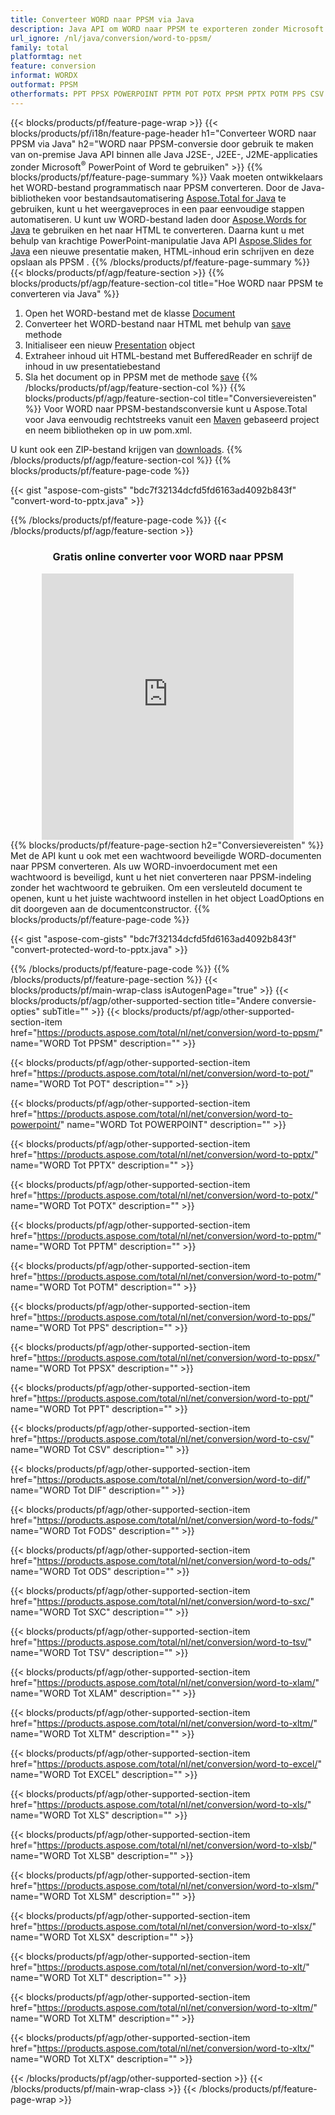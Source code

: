 ```yaml
---
title: Converteer WORD naar PPSM via Java
description: Java API om WORD naar PPSM te exporteren zonder Microsoft Word of PowerPoint te gebruiken
url_ignore: /nl/java/conversion/word-to-ppsm/
family: total
platformtag: net
feature: conversion
informat: WORDX
outformat: PPSM
otherformats: PPT PPSX POWERPOINT PPTM POT POTX PPSM PPTX POTM PPS CSV DIF FODS ODS SXC TSV XLAM XLTM EXCEL XLS XLSB XLSM XLSX XLT XLTM XLTX
---
```

{{< blocks/products/pf/feature-page-wrap >}}
{{< blocks/products/pf/i18n/feature-page-header h1="Converteer WORD naar PPSM via Java" h2="WORD naar PPSM-conversie door gebruik te maken van on-premise Java API binnen alle Java J2SE-, J2EE-, J2ME-applicaties zonder Microsoft<sup>&reg;</sup> PowerPoint of Word te gebruiken" >}}
{{% blocks/products/pf/feature-page-summary %}}
Vaak moeten ontwikkelaars het WORD-bestand programmatisch naar PPSM converteren. Door de Java-bibliotheken voor bestandsautomatisering [Aspose.Total for Java](https://products.aspose.com/total/java/) te gebruiken, kunt u het weergaveproces in een paar eenvoudige stappen automatiseren. U kunt uw WORD-bestand laden door [Aspose.Words for Java](https://products.aspose.com/words/java/) te gebruiken en het naar HTML te converteren. Daarna kunt u met behulp van krachtige PowerPoint-manipulatie Java API [Aspose.Slides for Java](https://products.aspose.com/slides/java/) een nieuwe presentatie maken, HTML-inhoud erin schrijven en deze opslaan als PPSM .
{{% /blocks/products/pf/feature-page-summary  %}}
{{< blocks/products/pf/agp/feature-section >}}
{{% blocks/products/pf/agp/feature-section-col title="Hoe WORD naar PPSM te converteren via Java" %}}
1. Open het WORD-bestand met de klasse [Document](https://reference.aspose.com/words/java/com.aspose.words/Document)
2. Converteer het WORD-bestand naar HTML met behulp van [save](https://reference.aspose.com/words/java/com.aspose.words/Document#save(java.lang.String,com.aspose.words.SaveOptions)) methode
3. Initialiseer een nieuw [Presentation](https://reference.aspose.com/slides/java/com.aspose.slides/Presentation) object
5. Extraheer inhoud uit HTML-bestand met BufferedReader en schrijf de inhoud in uw presentatiebestand
6. Sla het document op in PPSM met de methode [save](https://reference.aspose.com/slides/java/com.aspose.slides/Presentation#save-java.io.OutputStream-int-)
{{% /blocks/products/pf/agp/feature-section-col %}}
{{% blocks/products/pf/agp/feature-section-col title="Conversievereisten" %}}
Voor WORD naar PPSM-bestandsconversie kunt u Aspose.Total voor Java eenvoudig rechtstreeks vanuit een [Maven](https://releases.aspose.com/total/java/) gebaseerd project en neem bibliotheken op in uw pom.xml.

U kunt ook een ZIP-bestand krijgen van [downloads](https://releases.aspose.com/total/java).
{{% /blocks/products/pf/agp/feature-section-col %}}
{{% blocks/products/pf/feature-page-code %}}

{{< gist "aspose-com-gists" "bdc7f32134dcfd5fd6163ad4092b843f" "convert-word-to-pptx.java" >}}


{{% /blocks/products/pf/feature-page-code %}}
{{< /blocks/products/pf/agp/feature-section >}}
<div class="container-fluid agp-content bg-white aboutfile box-1 vh100 section nopbtm">
<div class=container>
<div class=row>
<div class="demobox tc col-md-12 padding-0" align="center">

<h3>Gratis online converter voor WORD naar PPSM</h3>

<iframe style="border: none; height: 426px;" scrolling="no" src="https://total-conversion-app-65z5r2lp.qa.k8s.dynabic.com/?to=ppsm&from=docx" id="child-iframe" width="80%"></iframe>

</div></div>
</div></div>
{{% blocks/products/pf/feature-page-section  h2="Conversievereisten" %}}
Met de API kunt u ook met een wachtwoord beveiligde WORD-documenten naar PPSM converteren. Als uw WORD-invoerdocument met een wachtwoord is beveiligd, kunt u het niet converteren naar PPSM-indeling zonder het wachtwoord te gebruiken. Om een versleuteld document te openen, kunt u het juiste wachtwoord instellen in het object LoadOptions en dit doorgeven aan de documentconstructor.  
{{% blocks/products/pf/feature-page-code %}}

{{< gist "aspose-com-gists" "bdc7f32134dcfd5fd6163ad4092b843f" "convert-protected-word-to-pptx.java" >}}

{{% /blocks/products/pf/feature-page-code  %}}
{{% /blocks/products/pf/feature-page-section %}}
{{< blocks/products/pf/main-wrap-class isAutogenPage="true" >}}
{{< blocks/products/pf/agp/other-supported-section title="Andere conversie-opties" subTitle="" >}}
{{< blocks/products/pf/agp/other-supported-section-item href="https://products.aspose.com/total/nl/net/conversion/word-to-ppsm/" name="WORD Tot PPSM" description="" >}}

{{< blocks/products/pf/agp/other-supported-section-item href="https://products.aspose.com/total/nl/net/conversion/word-to-pot/" name="WORD Tot POT" description="" >}}

{{< blocks/products/pf/agp/other-supported-section-item href="https://products.aspose.com/total/nl/net/conversion/word-to-powerpoint/" name="WORD Tot POWERPOINT" description="" >}}

{{< blocks/products/pf/agp/other-supported-section-item href="https://products.aspose.com/total/nl/net/conversion/word-to-pptx/" name="WORD Tot PPTX" description="" >}}

{{< blocks/products/pf/agp/other-supported-section-item href="https://products.aspose.com/total/nl/net/conversion/word-to-potx/" name="WORD Tot POTX" description="" >}}

{{< blocks/products/pf/agp/other-supported-section-item href="https://products.aspose.com/total/nl/net/conversion/word-to-pptm/" name="WORD Tot PPTM" description="" >}}

{{< blocks/products/pf/agp/other-supported-section-item href="https://products.aspose.com/total/nl/net/conversion/word-to-potm/" name="WORD Tot POTM" description="" >}}

{{< blocks/products/pf/agp/other-supported-section-item href="https://products.aspose.com/total/nl/net/conversion/word-to-pps/" name="WORD Tot PPS" description="" >}}

{{< blocks/products/pf/agp/other-supported-section-item href="https://products.aspose.com/total/nl/net/conversion/word-to-ppsx/" name="WORD Tot PPSX" description="" >}}

{{< blocks/products/pf/agp/other-supported-section-item href="https://products.aspose.com/total/nl/net/conversion/word-to-ppt/" name="WORD Tot PPT" description="" >}}

{{< blocks/products/pf/agp/other-supported-section-item href="https://products.aspose.com/total/nl/net/conversion/word-to-csv/" name="WORD Tot CSV" description="" >}}

{{< blocks/products/pf/agp/other-supported-section-item href="https://products.aspose.com/total/nl/net/conversion/word-to-dif/" name="WORD Tot DIF" description="" >}}

{{< blocks/products/pf/agp/other-supported-section-item href="https://products.aspose.com/total/nl/net/conversion/word-to-fods/" name="WORD Tot FODS" description="" >}}

{{< blocks/products/pf/agp/other-supported-section-item href="https://products.aspose.com/total/nl/net/conversion/word-to-ods/" name="WORD Tot ODS" description="" >}}

{{< blocks/products/pf/agp/other-supported-section-item href="https://products.aspose.com/total/nl/net/conversion/word-to-sxc/" name="WORD Tot SXC" description="" >}}

{{< blocks/products/pf/agp/other-supported-section-item href="https://products.aspose.com/total/nl/net/conversion/word-to-tsv/" name="WORD Tot TSV" description="" >}}

{{< blocks/products/pf/agp/other-supported-section-item href="https://products.aspose.com/total/nl/net/conversion/word-to-xlam/" name="WORD Tot XLAM" description="" >}}

{{< blocks/products/pf/agp/other-supported-section-item href="https://products.aspose.com/total/nl/net/conversion/word-to-xltm/" name="WORD Tot XLTM" description="" >}}

{{< blocks/products/pf/agp/other-supported-section-item href="https://products.aspose.com/total/nl/net/conversion/word-to-excel/" name="WORD Tot EXCEL" description="" >}}

{{< blocks/products/pf/agp/other-supported-section-item href="https://products.aspose.com/total/nl/net/conversion/word-to-xls/" name="WORD Tot XLS" description="" >}}

{{< blocks/products/pf/agp/other-supported-section-item href="https://products.aspose.com/total/nl/net/conversion/word-to-xlsb/" name="WORD Tot XLSB" description="" >}}

{{< blocks/products/pf/agp/other-supported-section-item href="https://products.aspose.com/total/nl/net/conversion/word-to-xlsm/" name="WORD Tot XLSM" description="" >}}

{{< blocks/products/pf/agp/other-supported-section-item href="https://products.aspose.com/total/nl/net/conversion/word-to-xlsx/" name="WORD Tot XLSX" description="" >}}

{{< blocks/products/pf/agp/other-supported-section-item href="https://products.aspose.com/total/nl/net/conversion/word-to-xlt/" name="WORD Tot XLT" description="" >}}

{{< blocks/products/pf/agp/other-supported-section-item href="https://products.aspose.com/total/nl/net/conversion/word-to-xltm/" name="WORD Tot XLTM" description="" >}}

{{< blocks/products/pf/agp/other-supported-section-item href="https://products.aspose.com/total/nl/net/conversion/word-to-xltx/" name="WORD Tot XLTX" description="" >}}


{{< /blocks/products/pf/agp/other-supported-section >}}
{{< /blocks/products/pf/main-wrap-class >}}
{{< /blocks/products/pf/feature-page-wrap >}}